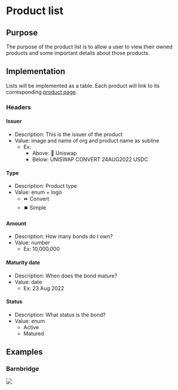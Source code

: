 # Product list

## Purpose

The purpose of the product list is to allow a user to view their owned products and some important details about those products.

## Implementation

Lists will be implemented as a table. Each product will link to its corresponding [product page](../../product_page/convert/README.md).

### Headers

#### Issuer

- Description: This is the issuer of the product
- Value: image and name of org and product name as subline
  - Ex:
    - Above: 🦄 Uniswap
    - Below: UNISWAP CONVERT 24AUG2022 USDC

#### **Type**

- Description: Product type
- Value: enum + logo
  - ⏩ Convert
  - ⏹️ Simple

#### **Amount**

- Description: How many bonds do I own?
- Value: number
  - Ex: 10,000,000

#### **Maturity date**

- Description: When does the bond mature?
- Value: date
  - Ex: 23 Aug 2022

#### **Status**

- Description: What status is the bond?
- Value: enum
  - Active
  - Matured

## Examples

### Barnbridge

![](../../../../../spec/assets/barnbridge/bond_list.png)
